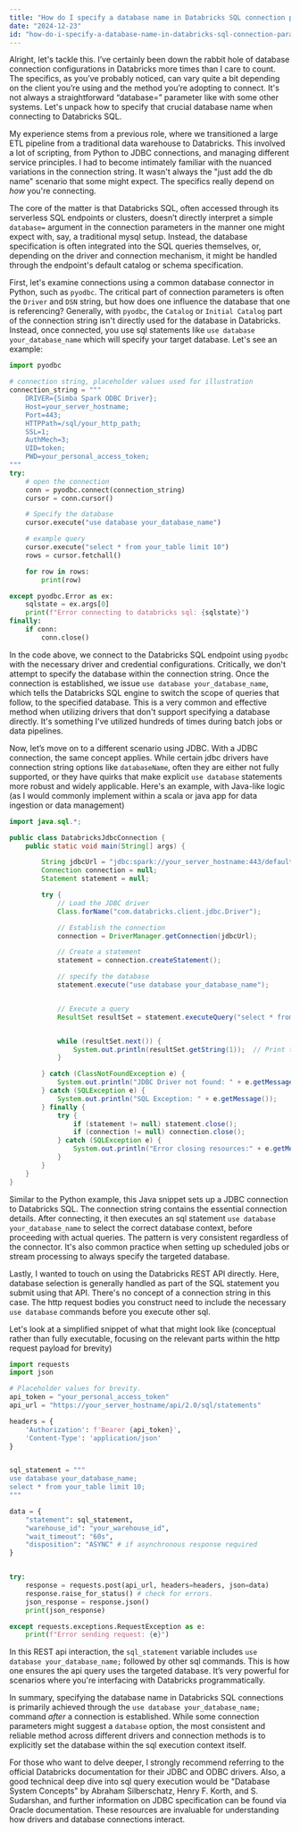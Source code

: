 ```yaml
---
title: "How do I specify a database name in Databricks SQL connection parameters?"
date: "2024-12-23"
id: "how-do-i-specify-a-database-name-in-databricks-sql-connection-parameters"
---
```


Alright, let's tackle this. I’ve certainly been down the rabbit hole of database connection configurations in Databricks more times than I care to count. The specifics, as you’ve probably noticed, can vary quite a bit depending on the client you’re using and the method you’re adopting to connect. It's not always a straightforward “database=” parameter like with some other systems. Let's unpack how to specify that crucial database name when connecting to Databricks SQL.

My experience stems from a previous role, where we transitioned a large ETL pipeline from a traditional data warehouse to Databricks. This involved a lot of scripting, from Python to JDBC connections, and managing different service principles. I had to become intimately familiar with the nuanced variations in the connection string. It wasn't always the "just add the db name" scenario that some might expect. The specifics really depend on *how* you're connecting.

The core of the matter is that Databricks SQL, often accessed through its serverless SQL endpoints or clusters, doesn’t directly interpret a simple `database=` argument in the connection parameters in the manner one might expect with, say, a traditional mysql setup. Instead, the database specification is often integrated into the SQL queries themselves, or, depending on the driver and connection mechanism, it might be handled through the endpoint's default catalog or schema specification.

First, let's examine connections using a common database connector in Python, such as `pyodbc`. The critical part of connection parameters is often the `Driver` and `DSN` string, but how does one influence the database that one is referencing? Generally, with `pyodbc`, the `Catalog` or `Initial Catalog` part of the connection string isn't directly used for the database in Databricks. Instead, once connected, you use sql statements like `use database your_database_name` which will specify your target database. Let's see an example:

```python
import pyodbc

# connection string, placeholder values used for illustration
connection_string = """
    DRIVER={Simba Spark ODBC Driver};
    Host=your_server_hostname;
    Port=443;
    HTTPPath=/sql/your_http_path;
    SSL=1;
    AuthMech=3;
    UID=token;
    PWD=your_personal_access_token;
"""
try:
    # open the connection
    conn = pyodbc.connect(connection_string)
    cursor = conn.cursor()

    # Specify the database
    cursor.execute("use database your_database_name")

    # example query
    cursor.execute("select * from your_table limit 10")
    rows = cursor.fetchall()

    for row in rows:
        print(row)

except pyodbc.Error as ex:
    sqlstate = ex.args[0]
    print(f"Error connecting to databricks sql: {sqlstate}")
finally:
    if conn:
        conn.close()
```

In the code above, we connect to the Databricks SQL endpoint using `pyodbc` with the necessary driver and credential configurations. Critically, we don't attempt to specify the database within the connection string. Once the connection is established, we issue `use database your_database_name`, which tells the Databricks SQL engine to switch the scope of queries that follow, to the specified database. This is a very common and effective method when utilizing drivers that don't support specifying a database directly. It's something I've utilized hundreds of times during batch jobs or data pipelines.

Now, let’s move on to a different scenario using JDBC. With a JDBC connection, the same concept applies. While certain jdbc drivers have connection string options like `databaseName`, often they are either not fully supported, or they have quirks that make explicit `use database` statements more robust and widely applicable. Here's an example, with Java-like logic (as I would commonly implement within a scala or java app for data ingestion or data management)

```java
import java.sql.*;

public class DatabricksJdbcConnection {
    public static void main(String[] args) {

        String jdbcUrl = "jdbc:spark://your_server_hostname:443/default;transportMode=http;ssl=1;httpPath=/sql/your_http_path;AuthMech=3;UID=token;PWD=your_personal_access_token";
        Connection connection = null;
        Statement statement = null;

        try {
            // Load the JDBC driver
            Class.forName("com.databricks.client.jdbc.Driver");

            // Establish the connection
            connection = DriverManager.getConnection(jdbcUrl);

            // Create a statement
            statement = connection.createStatement();

            // specify the database
            statement.execute("use database your_database_name");


            // Execute a query
            ResultSet resultSet = statement.executeQuery("select * from your_table limit 10");


            while (resultSet.next()) {
                System.out.println(resultSet.getString(1));  // Print the first column of each result
            }

        } catch (ClassNotFoundException e) {
            System.out.println("JDBC Driver not found: " + e.getMessage());
        } catch (SQLException e) {
            System.out.println("SQL Exception: " + e.getMessage());
        } finally {
            try {
                if (statement != null) statement.close();
                if (connection != null) connection.close();
            } catch (SQLException e) {
                System.out.println("Error closing resources:" + e.getMessage());
            }
        }
    }
}
```

Similar to the Python example, this Java snippet sets up a JDBC connection to Databricks SQL. The connection string contains the essential connection details. After connecting, it then executes an sql statement `use database your_database_name` to select the correct database context, before proceeding with actual queries. The pattern is very consistent regardless of the connector. It's also common practice when setting up scheduled jobs or stream processing to always specify the targeted database.

Lastly, I wanted to touch on using the Databricks REST API directly. Here, database selection is generally handled as part of the SQL statement you submit using that API. There's no concept of a connection string in this case. The http request bodies you construct need to include the necessary `use database` commands before you execute other sql.

Let's look at a simplified snippet of what that might look like (conceptual rather than fully executable, focusing on the relevant parts within the http request payload for brevity)

```python
import requests
import json

# Placeholder values for brevity.
api_token = "your_personal_access_token"
api_url = "https://your_server_hostname/api/2.0/sql/statements"

headers = {
    'Authorization': f'Bearer {api_token}',
    'Content-Type': 'application/json'
}


sql_statement = """
use database your_database_name;
select * from your_table limit 10;
"""

data = {
    "statement": sql_statement,
    "warehouse_id": "your_warehouse_id",
    "wait_timeout": "60s",
    "disposition": "ASYNC" # if asynchronous response required
}


try:
    response = requests.post(api_url, headers=headers, json=data)
    response.raise_for_status() # check for errors.
    json_response = response.json()
    print(json_response)

except requests.exceptions.RequestException as e:
    print(f"Error sending request: {e}")

```

In this REST api interaction, the `sql_statement` variable includes `use database your_database_name;` followed by other sql commands. This is how one ensures the api query uses the targeted database. It’s very powerful for scenarios where you're interfacing with Databricks programmatically.

In summary, specifying the database name in Databricks SQL connections is primarily achieved through the `use database your_database_name;` command *after* a connection is established. While some connection parameters might suggest a `database` option, the most consistent and reliable method across different drivers and connection methods is to explicitly set the database within the sql execution context itself.

For those who want to delve deeper, I strongly recommend referring to the official Databricks documentation for their JDBC and ODBC drivers. Also, a good technical deep dive into sql query execution would be "Database System Concepts" by Abraham Silberschatz, Henry F. Korth, and S. Sudarshan, and further information on JDBC specification can be found via Oracle documentation. These resources are invaluable for understanding how drivers and database connections interact.
